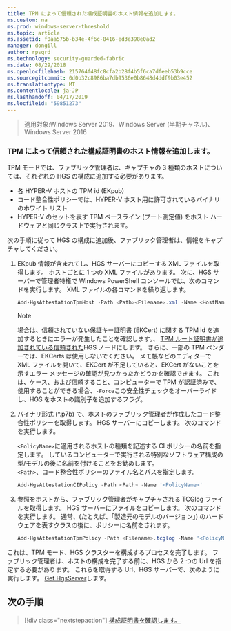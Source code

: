 ```yaml
---
title: TPM によって信頼された構成証明書のホスト情報を追加します。
ms.custom: na
ms.prod: windows-server-threshold
ms.topic: article
ms.assetid: f0aa575b-b34e-4f6c-8416-ed3e398e0ad2
manager: dongill
author: rpsqrd
ms.technology: security-guarded-fabric
ms.date: 08/29/2018
ms.openlocfilehash: 215764f48fc8cfa2b28f4b5f6ca7dfeeb53b9cce
ms.sourcegitcommit: 0d0b32c8986ba7db9536e0b8648d4ddf9b03e452
ms.translationtype: MT
ms.contentlocale: ja-JP
ms.lasthandoff: 04/17/2019
ms.locfileid: "59851273"
---
```

>適用対象:Windows Server 2019、Windows Server (半期チャネル)、Windows Server 2016

### <a name="add-host-information-for-tpm-trusted-attestation"></a>TPM によって信頼された構成証明書のホスト情報を追加します。

TPM モードでは、ファブリック管理者は、キャプチャの 3 種類のホストについては、それぞれの HGS の構成に追加する必要があります。

- 各 HYPER-V ホストの TPM id (EKpub)
- コード整合性ポリシーでは、HYPER-V ホスト用に許可されているバイナリのホワイト リスト
- HYPER-V のセットを表す TPM ベースライン (ブート測定値) をホスト ハードウェアと同じクラス上で実行されます。

次の手順に従って HGS の構成に追加後、ファブリック管理者は、情報をキャプチャしてください。

1.  EKpub 情報が含まれてし、HGS サーバーにコピーする XML ファイルを取得します。 ホストごとに 1 つの XML ファイルがあります。 次に、HGS サーバーで管理者特権で Windows PowerShell コンソールでは、次のコマンドを実行します。 XML ファイルの各コマンドを繰り返します。

    ```powershell
    Add-HgsAttestationTpmHost -Path <Path><Filename>.xml -Name <HostName>
    ```

    > [!NOTE]
    > 場合は、信頼されていない保証キー証明書 (EKCert) に関する TPM id を追加するときにエラーが発生したことを確認します。、 [TPM ルート証明書が追加されている信頼された](guarded-fabric-install-trusted-tpm-root-certificates.md)HGS ノードにします。
    > さらに、一部の TPM ベンダーでは、EKCerts は使用しないでください。
    > メモ帳などのエディターで XML ファイルを開いて、EKCert が不足していると、EKCert がないことを示すエラー メッセージの確認が見つかったかどうかを確認できます。
    > これは、ケース、および信頼すること、コンピューターで TPM が認証済みで、使用することができる場合、`-Force`この安全性チェックをオーバーライドし、HGS をホストの識別子を追加するフラグ。

2. バイナリ形式 (*.p7b) で、ホストのファブリック管理者が作成したコード整合性ポリシーを取得します。 HGS サーバーにコピーします。 次のコマンドを実行します。

    `<PolicyName>`に適用されるホストの種類を記述する CI ポリシーの名前を指定します。 しているコンピューターで実行される特別なソフトウェア構成の型/モデルの後に名前を付けることをお勧めします。<br>`<Path>`、コード整合性ポリシーのファイル名とパスを指定します。

    ```powershell
    Add-HgsAttestationCIPolicy -Path <Path> -Name '<PolicyName>'
    ```

3. 参照をホストから、ファブリック管理者がキャプチャされる TCGlog ファイルを取得します。 HGS サーバーにファイルをコピーします。 次のコマンドを実行します。 通常、(たとえば、「製造元のモデルのバージョン」) のハードウェアを表すクラスの後に、ポリシーに名前をされます。

    ```powershell
    Add-HgsAttestationTpmPolicy -Path <Filename>.tcglog -Name '<PolicyName>'
    ```

これは、TPM モード、HGS クラスターを構成するプロセスを完了します。 ファブリック管理者は、ホストの構成を完了する前に、HGS から 2 つの Url を指定する必要があります。 これらを取得する Url、HGS サーバーで、次のように実行します。 [Get HgsServer](https://docs.microsoft.com/powershell/module/hgsserver/get-hgsserver?view=win10-ps)します。

## <a name="next-step"></a>次の手順

>[!div class="nextstepaction"]
[構成証明書を確認します。](guarded-fabric-confirm-hosts-can-attest-successfully.md)